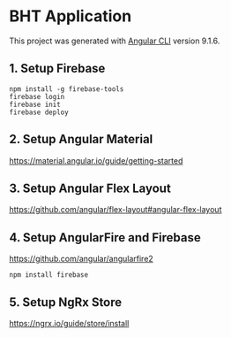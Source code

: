 # BHT Application

This project was generated with [Angular CLI](https://github.com/angular/angular-cli) version 9.1.6.

## 1. Setup Firebase

```node
npm install -g firebase-tools
firebase login
firebase init
firebase deploy
```

## 2. Setup Angular Material

<https://material.angular.io/guide/getting-started>

## 3. Setup Angular Flex Layout

<https://github.com/angular/flex-layout#angular-flex-layout>

## 4. Setup AngularFire and Firebase

<https://github.com/angular/angularfire2>

```node
npm install firebase
```

## 5. Setup NgRx Store

<https://ngrx.io/guide/store/install>
